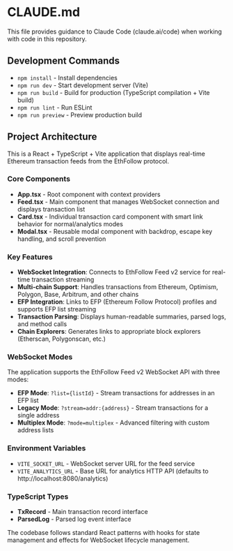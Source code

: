 # CLAUDE.md

This file provides guidance to Claude Code (claude.ai/code) when working with code in this repository.

## Development Commands

- `npm install` - Install dependencies
- `npm run dev` - Start development server (Vite)
- `npm run build` - Build for production (TypeScript compilation + Vite build)
- `npm run lint` - Run ESLint
- `npm run preview` - Preview production build

## Project Architecture

This is a React + TypeScript + Vite application that displays real-time Ethereum transaction feeds from the EthFollow protocol.

### Core Components

- **App.tsx** - Root component with context providers
- **Feed.tsx** - Main component that manages WebSocket connection and displays transaction list
- **Card.tsx** - Individual transaction card component with smart link behavior for normal/analytics modes
- **Modal.tsx** - Reusable modal component with backdrop, escape key handling, and scroll prevention

### Key Features

- **WebSocket Integration**: Connects to EthFollow Feed v2 service for real-time transaction streaming
- **Multi-chain Support**: Handles transactions from Ethereum, Optimism, Polygon, Base, Arbitrum, and other chains
- **EFP Integration**: Links to EFP (Ethereum Follow Protocol) profiles and supports EFP list streaming
- **Transaction Parsing**: Displays human-readable summaries, parsed logs, and method calls
- **Chain Explorers**: Generates links to appropriate block explorers (Etherscan, Polygonscan, etc.)

### WebSocket Modes

The application supports the EthFollow Feed v2 WebSocket API with three modes:
- **EFP Mode**: `?list={listId}` - Stream transactions for addresses in an EFP list
- **Legacy Mode**: `?stream=addr:{address}` - Stream transactions for a single address  
- **Multiplex Mode**: `?mode=multiplex` - Advanced filtering with custom address lists

### Environment Variables

- `VITE_SOCKET_URL` - WebSocket server URL for the feed service
- `VITE_ANALYTICS_URL` - Base URL for analytics HTTP API (defaults to http://localhost:8080/analytics)

### TypeScript Types

- **TxRecord** - Main transaction record interface
- **ParsedLog** - Parsed log event interface

The codebase follows standard React patterns with hooks for state management and effects for WebSocket lifecycle management.